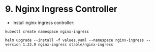 # 9. Nginx Ingress Controller

* Install nginx ingress controller:

```
kubectl create namespace nginx-ingress
```
```
helm upgrade --install -f values.yaml --namespace nginx-ingress --version 1.33.0 nginx-ingress stable/nginx-ingress
```
